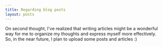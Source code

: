 ```yaml
---
title: Regarding blog posts
layout: posts
---
```

On second thought, I've realized that writing articles might be a wonderful way for me to organize my thoughts and express myself more effectively. So, in the near future, I plan to upload some posts and articles :)
